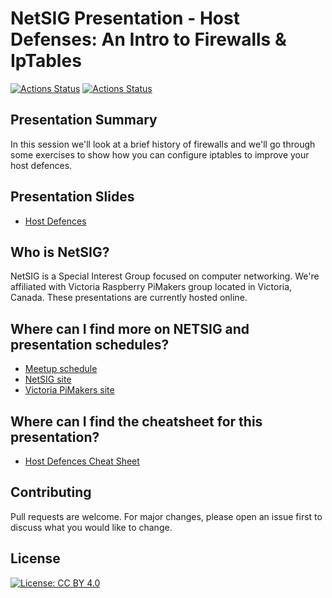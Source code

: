 # NetSIG Presentation - Host Defenses: An Intro to Firewalls & IpTables

[![Actions Status](https://github.com/netserf/netsig-presentation-host-defences/workflows/Markdown%20Lint/badge.svg)](https://github.com/netserf/netsig-presentation-host-defences/actions)
[![Actions Status](https://github.com/netserf/netsig-presentation-host-defences/workflows/Markdown%20Links/badge.svg)](https://github.com/netserf/netsig-presentation-host-defences/actions)

## Presentation Summary

In this session we'll look at a brief history of firewalls and we'll go through
some exercises to show how you can configure iptables to improve your host
defences.

## Presentation Slides

* [Host Defences](netsig-presentation-host-defences.pdf)

## Who is NetSIG?

NetSIG is a Special Interest Group focused on computer networking. We're
affiliated with Victoria Raspberry PiMakers group located in Victoria, Canada.
These presentations are currently hosted online.

## Where can I find more on NETSIG and presentation schedules?

* [Meetup schedule](https://www.meetup.com/Victoria-Raspberry-PiMakers-And-Others/events)
* [NetSIG site](https://vicpimakers.ca/netsig/)
* [Victoria PiMakers site](https://vicpimakers.ca/)

## Where can I find the cheatsheet for this presentation?

* [Host Defences Cheat Sheet](host-defences-cheat-sheet.txt)

## Contributing

Pull requests are welcome. For major changes, please open an issue first to
discuss what you would like to change.

## License

[![License: CC BY 4.0](https://img.shields.io/badge/License-CC_BY_4.0-lightgrey.svg)](https://creativecommons.org/licenses/by/4.0/)
